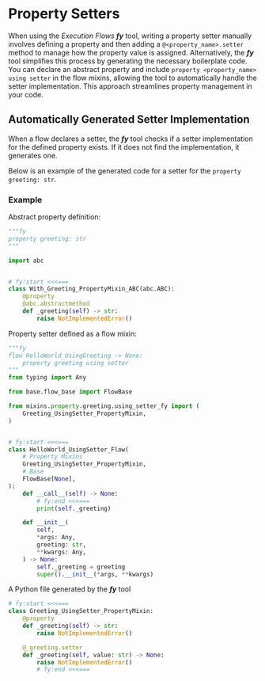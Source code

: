 # Property Setters

When using the _Execution Flows_ ___fy___ tool, writing a property setter manually involves defining a property and then adding a `@<property_name>.setter` method to manage how the property value is assigned. Alternatively, the ___fy___ tool simplifies this process by generating the necessary boilerplate code. You can declare an abstract property and include `property <property_name> using setter` in the flow mixins, allowing the tool to automatically handle the setter implementation. This approach streamlines property management in your code.


## Automatically Generated Setter Implementation

When a flow declares a setter, the ___fy___ tool checks if a setter implementation for the defined property exists. If it does not find the implementation, it generates one. 

Below is an example of the generated code for a setter for the `property greeting: str`.

### Example

Abstract property definition:

```py title="mixins/property/greeting/abc_fy.py" linenums="1"
"""fy
property greeting: str
"""

import abc


# fy:start <<<===
class With_Greeting_PropertyMixin_ABC(abc.ABC):
    @property
    @abc.abstractmethod
    def _greeting(self) -> str:
        raise NotImplementedError()

```

Property setter defined as a flow mixin:

```py title="flows/hello_world_using_setter_fy.py" linenums="1" 
"""fy
flow HelloWorld_UsingGreeting -> None:
    property greeting using setter
"""
from typing import Any

from base.flow_base import FlowBase

from mixins.property.greeting.using_setter_fy import (
    Greeting_UsingSetter_PropertyMixin,
)


# fy:start <<<===
class HelloWorld_UsingSetter_Flow(
    # Property Mixins
    Greeting_UsingSetter_PropertyMixin,
    # Base
    FlowBase[None],
):
    def __call__(self) -> None:
        # fy:end <<<===
        print(self._greeting)

    def __init__(
        self,
        *args: Any,
        greeting: str,
        **kwargs: Any,
    ) -> None:
        self._greeting = greeting
        super().__init__(*args, **kwargs)
```

A Python file generated by the ___fy___ tool

```py title="mixins/property/greeting/using_setter.py" linenums="1"
# fy:start <<<===
class Greeting_UsingSetter_PropertyMixin:
    @property
    def _greeting(self) -> str:
        raise NotImplementedError()

    @_greeting.setter
    def _greeting(self, value: str) -> None:
        raise NotImplementedError()
        # fy:end <<<===
```
